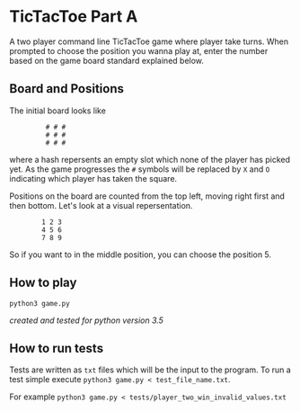 # TicTacToe Part A

A two player command line TicTacToe game where player take turns. When prompted to choose the position you wanna play at, enter the number based on the game board standard explained below.

## Board and Positions

The initial board looks like

             # # #
             # # #
             # # #

where a hash repersents an empty slot which none of the player has picked yet. As the game progresses the `#` symbols will be replaced by `X` and `O` indicating which player has taken the square.

Positions on the board are counted from the top left, moving right first and then bottom. Let's look at a visual repersentation.

            1 2 3
            4 5 6
            7 8 9

So if you want to in the middle position, you can choose the position 5.

## How to play

`python3 game.py`

_created and tested for python version 3.5_

## How to run tests

Tests are written as `txt` files which will be the input to the program. To run a test simple execute `python3 game.py < test_file_name.txt`.

For example `python3 game.py < tests/player_two_win_invalid_values.txt`
